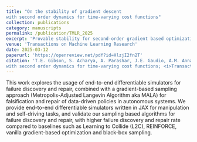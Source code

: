 ```yaml
---
title: "On the stability of gradient descent
with second order dynamics for time-varying cost functions"
collection: publications
category: manuscripts
permalink: /publication/TMLR_2025
excerpt: 'Provable stability for second-order gradient based optimization for time-varying cost functions'
venue: 'Transactions on Machine Learning Research'
date: 2025-03-12
paperurl: 'https://openreview.net/pdf?id=HlzjI2fn2T'
citation: 'T.E. Gibson, S. Acharya, A. Parashar, J.E. Gaudio, A.M. Annaswamy (2025). &quot;On the stability of gradient descent
with second order dynamics for time-varying cost functions; <i>Transactions on Machine Learning Research</i>.'
---
```


This work explores the usage of end-to-end differentiable simulators for failure discovery and repair, combined with a gradient-based sampling approach (Metropolis-Adjusted Langevin Algorithm aka MALA) for falsification and repair of data-driven policies in autonomous systems. We provide  end-to-end differentiable simulators written in JAX for manipulation and self-driving tasks, and validate our sampling based algorithms for failure discovery and repair, with higher failure discovery and repair rate compared to baselines such as Learning to Collide (L2C), REINFORCE, vanilla gradient-based optimization and black-box sampling.
